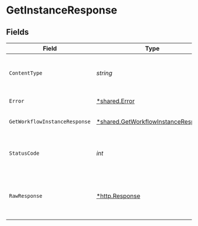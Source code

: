 # GetInstanceResponse


## Fields

| Field                                                                                            | Type                                                                                             | Required                                                                                         | Description                                                                                      |
| ------------------------------------------------------------------------------------------------ | ------------------------------------------------------------------------------------------------ | ------------------------------------------------------------------------------------------------ | ------------------------------------------------------------------------------------------------ |
| `ContentType`                                                                                    | *string*                                                                                         | :heavy_check_mark:                                                                               | HTTP response content type for this operation                                                    |
| `Error`                                                                                          | [*shared.Error](../../../pkg/models/shared/error.md)                                             | :heavy_minus_sign:                                                                               | General error                                                                                    |
| `GetWorkflowInstanceResponse`                                                                    | [*shared.GetWorkflowInstanceResponse](../../../pkg/models/shared/getworkflowinstanceresponse.md) | :heavy_minus_sign:                                                                               | The workflow instance                                                                            |
| `StatusCode`                                                                                     | *int*                                                                                            | :heavy_check_mark:                                                                               | HTTP response status code for this operation                                                     |
| `RawResponse`                                                                                    | [*http.Response](https://pkg.go.dev/net/http#Response)                                           | :heavy_check_mark:                                                                               | Raw HTTP response; suitable for custom response parsing                                          |